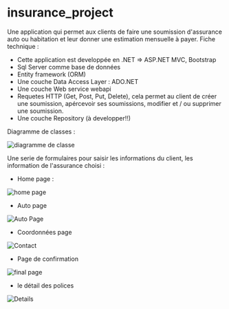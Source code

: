 # insurance_project
Une application qui permet aux clients de faire une soumission d'assurance auto ou habitation et leur donner une estimation mensuelle à payer.
Fiche technique : 
  - Cette application est developpée en .NET => ASP.NET MVC, Bootstrap 
  - Sql Server comme base de données
  - Entity framework (ORM)
  - Une couche Data Access Layer : ADO.NET
  - Une couche Web service webapi 
  - Requetes HTTP (Get, Post, Put, Delete), cela permet au client de créer une soumission, apércevoir ses soumissions, modifier et / ou supprimer une soumission.
  - Une couche Repository (à developper!!)
  
 Diagramme de classes : 
 
![diagramme de classe](https://user-images.githubusercontent.com/26189475/85656388-b1012c00-b67e-11ea-8645-a5e9be15da9f.jpg)


Une serie de formulaires pour saisir les informations du client, les information de l'assurance choisi : 

- Home page :

![home page](https://user-images.githubusercontent.com/26189475/85656902-54524100-b67f-11ea-9e7b-b3f19a83b180.jpg)


- Auto page

![Auto Page](https://user-images.githubusercontent.com/26189475/85657155-a98e5280-b67f-11ea-8f72-287b9750a7ef.jpg)


- Coordonnées page

![Contact](https://user-images.githubusercontent.com/26189475/85657223-c1fe6d00-b67f-11ea-8b66-7fc5f47fabc5.jpg)


- Page de confirmation 

![final page](https://user-images.githubusercontent.com/26189475/85657487-199cd880-b680-11ea-9100-333846a44651.jpg)

- le détail des polices 

![Details](https://user-images.githubusercontent.com/26189475/85657672-54067580-b680-11ea-93c8-e6b448d2226c.jpg)
